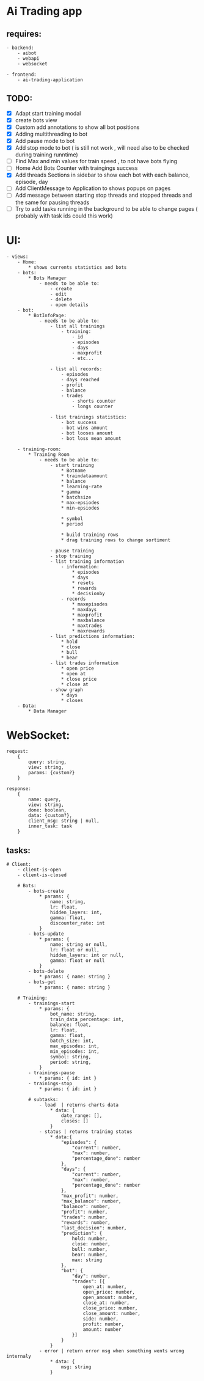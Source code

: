# Ai Trading app

## requires:
    - backend:
        - aibot
        - webapi
        - websocket
    
    - frontend:
        - ai-trading-application



## TODO:

- [x] Adapt start training modal
- [x] create bots view
- [x] Custom add annotations to show all bot positions
- [x] Adding multithreading to bot
- [x] Add pause mode to bot
- [x] Add stop mode to bot ( is still not work , will need also to be checked during training runntime)
- [ ] Find Max and min values for train speed , to not have bots flying
- [ ] Home Add Bots Counter with traingings success
- [x] Add threads Sections in sidebar to show each bot with each balance, episode, day
- [ ] Add ClientMessage to Application to shows popups on pages
- [ ] Add message between starting stop threads and stopped threads and the same for pausing threads
- [ ] Try to add tasks running in the background to be able to change pages ( probably with task ids could this work)

# UI:
    - views:
        - Home:
            * shows currents statistics and bots
        - bots:
            * Bots Manager
                - needs to be able to:
                    - create
                    - edit
                    - delete
                    - open details
        - bot:
            * BotInfoPage:
                - needs to be able to:
                    - list all trainings
                        - training:
                            - id
                            - episodes
                            - days
                            - maxprofit
                            - etc...

                    - list all records:
                        - episodes
                        - days reached
                        - profit
                        - balance
                        - trades
                            - shorts counter
                            - longs counter

                    - list trainings statistics:
                        - bot success
                        - bot wins amount
                        - bot looses amount
                        - bot loss mean amount

        - training-room:
            * Training Room
                - needs to be able to:
                    - start training
                        * Botname
                        * traindataamount
                        * balance
                        * learning-rate
                        * gamma
                        * batchsize
                        * max-epsiodes
                        * min-epsiodes

                        * symbol
                        * period

                        * build training rows
                        * drag training rows to change sortiment

                    - pause training
                    - stop training
                    - list training information
                        - information:
                            * episodes
                            * days
                            * resets
                            * rewards
                            * decisionby
                        - records
                            * maxepisodes
                            * maxdays
                            * maxprofit
                            * maxbalance
                            * maxtrades
                            * maxrewards
                    - list predictions information:
                        * hold
                        * close
                        * bull
                        * bear
                    - list trades information
                        * open price
                        * open at
                        * close price
                        * close at
                    - show graph
                        * days
                        * closes
        - Data:
            * Data Manager
    
# WebSocket:
```
request:
    {
        query: string,
        view: string,
        params: {custom?}
    }

response:
    {
        name: query,
        view: string, 
        done: boolean,
        data: {custom?},
        client_msg: string | null,
        inner_task: task
    }
```

## tasks:
```
# Client:
    - client-is-open
    - client-is-closed

    # Bots:
        - bots-create 
            * params: {
                name: string,
                lr: float,
                hidden_layers: int,
                gamma: float,
                discounter_rate: int
            }
        - bots-update
            * params: {
                name: string or null,
                lr: float or null,
                hidden_layers: int or null,
                gamma: float or null
            }
        - bots-delete
            * params: { name: string }
        - bots-get
            * params: { name: string }

    # Training:
        - trainings-start
            * params: {
                bot_name: string,
                train_data_percentage: int,
                balance: float,
                lr: float,
                gamma: float,
                batch_size: int,
                max_episodes: int,
                min_episodes: int,
                symbol: string,
                period: string,
            }
        - trainings-pause
            * params: { id: int }
        - trainings-stop
            * params: { id: int }

        # subtasks:
            - load  | returns charts data
                * data: {
                    date_range: [],
                    closes: []
                }
            - status | returns training status
                * data:{
                    "episodes": {
                        "current": number,
                        "max": number,
                        "percentage_done": number
                    },
                    "days": {
                        "current": number,
                        "max": number,
                        "percentage_done": number
                    },
                    "max_profit": number,
                    "max_balance": number,
                    "balance": number,
                    "profit": number,
                    "trades": number,
                    "rewards": number,
                    "last_decision": number,
                    "prediction": {
                        hold: number,
                        close: number,
                        bull: number,
                        bear: number,
                        max: string
                    },
                    "bot": { 
                        "day": number, 
                        "trades": [{
                            open_at: number,
                            open_price: number,
                            open_amount: number,
                            close_at: number,
                            close_price: number,
                            close_amount: number,
                            side: number,
                            profit: number,
                            amount: number
                        }] 
                    }
                }
            - error | return error msg when something wents wrong internaly
                * data: {
                    msg: string
                }

```
            
